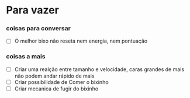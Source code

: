  # Para vazer
 ### coisas para conversar
 - [ ] O melhor bixo não reseta nem energia, nem pontuação

 ### coisas a mais
 - [ ] Criar uma realção entre tamanho e velocidade, caras grandes de mais não podem andar rápido de mais 
 - [ ] Criar possibilidade de Comer o bixinho
 - [ ] Criar mecanica de fugir do bixinho
